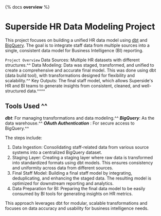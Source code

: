 {% docs __overview__ %}

# Superside HR Data Modeling Project

This project focuses on building a unified HR data model using [dbt](https://www.getdbt.com/) and [BigQuery](https://cloud.google.com/bigquery/docs/introduction). The goal is to integrate staff data from multiple sources into a single, consistent data model for Business Intelligence (BI) reporting.

`Project Overview`
Data Sources: Multiple HR datasets with different structures.^^
Data Modeling: Data was staged, transformed, and unified to create a comprehensive and accurate final model. This was done using dbt (data build tool), with transformations designed for flexibility and scalability.^^
Key Outputs: The final staff model, which allows Superside's HR and BI teams to generate insights from consistent, cleaned, and well-structured data.^^^^

## Tools Used ^^
***dbt***: For managing transformations and data modeling.^^
***BigQuery***: As the data warehouse.^^
***OAuth Authentication*** : For secure access to BigQuery.^^

The steps include:

1. Data Ingestion: Consolidating staff-related data from various source systems into a centralized BigQuery dataset.
2. Staging Layer: Creating a staging layer where raw data is transformed into standardized formats using dbt models. This ensures consistency and uniformity across data from different sources.
3. Final Staff Model: Building a final staff model by integrating, deduplicating, and enhancing the staged data. The resulting model is optimized for downstream reporting and analytics.
4. Data Preparation for BI: Preparing the final data model to be easily consumed by BI tools for generating insights on HR metrics.

This approach leverages dbt for modular, scalable transformations and focuses on data accuracy and usability for business intelligence needs.
